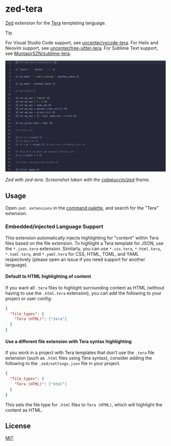 # zed-tera

[Zed](https://github.com/zed-industries/zed) extension for the [Tera](https://keats.github.io/tera/) templating language.

> [!TIP]
> For Visual Studio Code support, see [uncenter/vscode-tera](https://github.com/uncenter/vscode-tera). For Helix and Neovim support, see [uncenter/tree-sitter-tera](https://github.com/uncenter/tree-sitter-tera). For Sublime Text support, see [MuntasirSZN/sublime-tera](https://github.com/MuntasirSZN/sublime-tera).

![Screenshot of highlighted sample Tera code in Zed with the zed-tera extension installed](./assets/preview.png)

_Zed with zed-tera. Screenshot taken with the [catppuccin/zed](https://github.com/catppuccin/zed) theme._

## Usage

Open `zed: extensions` in the [command palette](https://zed.dev/docs/getting-started#command-palette), and search for the "Tera" extension.

### Embedded/injected Language Support

This extension automatically injects highlighting for "content" within Tera files based on the file extension. To highlight a Tera template for JSON, use the `*.json.tera` extension. Similarly, you can use `*.css.tera`, `*.html.tera`, `*.toml.tera`, and `*.yaml.tera` for CSS, HTML, TOML, and YAML respectively (please open an issue if you need support for another language).

#### Default to HTML highlighting of content

If you want all `.tera` files to highlight surrounding content as HTML (without having to use the `.html.tera` extension), you can add the following to your project or user config:

```json
{
  "file_types": {
    "Tera (HTML)": ["tera"]
  }
}
```

#### Use a different file extension with Tera syntax highlighting

If you work in a project with Tera templates that don't use the `.tera` file extension (such as `.html` files using Tera syntax), consider adding the following to the `.zed/settings.json` file in your project.

```json
{
  "file_types": {
    "Tera (HTML)": ["html"]
  }
}
```

This sets the file type for `.html` files to `Tera (HTML)`, which will highlight the content as HTML.

## License

[MIT](LICENSE)
